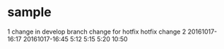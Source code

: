 # sample
1 change in develop branch
change for hotfix
hotfix change 2
20161017-16:17
20161017-16:45
5:12
5:15
5:20
10:50